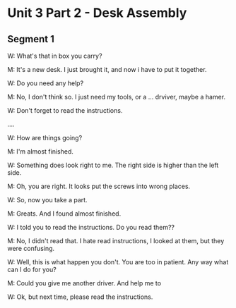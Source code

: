 # Unit 3 Part 2 - Desk Assembly

## Segment 1

W: What's that in box you carry?

M: It's a new desk. I just brought it, and now i have to put it together.

W: Do you need any help?

M: No, I don't think so. I just need my tools, or a ... drviver, maybe a hamer.

W: Don't forget to read the instructions.

....

W: How are things going?

M: I'm almost finished.

W: Something does look right to me. The right side is higher than the left side.

M: Oh, you are right. It looks put the screws into wrong places.

W: So, now you take a part.

M: Greats. And I found almost finished.

W: I told you to read the instructions. Do you read them??

M: No, I didn't read that. I hate read instructions, I looked at them, but they were confusing.

W: Well, this is what happen you don't.
   You are too in patient. Any way what can I do for you?

M: Could you give me another driver.  And help me to 

W: Ok, but next time, please read the instructions.


